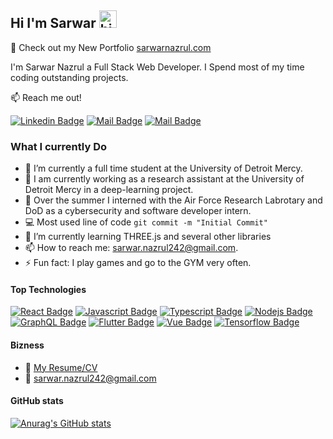 ## Hi I'm Sarwar <img src="https://user-images.githubusercontent.com/1303154/88677602-1635ba80-d120-11ea-84d8-d263ba5fc3c0.gif" width="28px" height="28px" alt="hi">

🚀 Check out my New Portfolio [sarwarnazrul.com](https://sarwarnazrul.com) 

I'm Sarwar Nazrul a Full Stack Web Developer. I Spend most of my time coding outstanding projects.

:mailbox: Reach me out!

 [![Linkedin Badge](https://img.shields.io/badge/-Sarwar-0e76a8?style=flat&labelColor=0e76a8&logo=linkedin&logoColor=white)](https://github.com/Sarwarnazrul242/) [![Mail Badge](https://img.shields.io/badge/-@sarwar_nzzx-e84393?style=flat&labelColor=e84393&logo=instagram&logoColor=white)](https://www.instagram.com/sarwar_nzzx?igsh=Zm00anVndjIzajI2&utm_source=qr) [![Mail Badge](https://img.shields.io/badge/-sarwar.nazrul242-c0392b?style=flat&labelColor=c0392b&logo=gmail&logoColor=white)](mailto:sarwar.nazrul242@gmail.com)


<!-- TODO: Add last video link -->

### What I currently Do

- 🔭 I’m currently a full time student at the University of Detroit Mercy.
- 🏢 I am currently working as a research assistant at the University of Detroit Mercy in a deep-learning project.
- 🌻 Over the summer I interned with the Air Force Research Labrotary and DoD as a cybersecurity and software developer intern.
- :computer: Most used line of code `git commit -m "Initial Commit"`
- 🤔 I’m currently learning THREE.js and several other libraries
- 📫 How to reach me: sarwar.nazrul242@gmail.com.
- ⚡ Fun fact: I play games and go to the GYM very often.

#### Top Technologies

<!-- TODO: Make technologies links takes you to repositories -->

[![React Badge](https://img.shields.io/badge/-React-61DBFB?style=for-the-badge&labelColor=black&logo=react&logoColor=61DBFB)](#) [![Javascript Badge](https://img.shields.io/badge/-Javascript-F0DB4F?style=for-the-badge&labelColor=black&logo=javascript&logoColor=F0DB4F)](#) [![Typescript Badge](https://img.shields.io/badge/-Typescript-007acc?style=for-the-badge&labelColor=black&logo=typescript&logoColor=007acc)](#) [![Nodejs Badge](https://img.shields.io/badge/-Nodejs-3C873A?style=for-the-badge&labelColor=black&logo=node.js&logoColor=3C873A)](#) [![GraphQL Badge](https://img.shields.io/badge/-MongoDB-4DB33D?style=for-the-badge&labelColor=black&logo=mongodb&logoColor=FFFFFF)](#) [![Flutter Badge](https://img.shields.io/badge/Flutter-blue?style=for-the-badge&labelColor=black&logo=flutter&amp;logoColor=white)](#) [![Vue Badge](https://img.shields.io/badge/Vue.js-35495E?style=for-the-badge&labelColor=black&logo=vuedotjs&logoColor=4FC08D)](#) [![Tensorflow Badge](https://img.shields.io/badge/TensorFlow-FF3F06?style=for-the-badge&labelColor=black&logo=tensorflow&logoColor=white)](#)

#### Bizness
- :paperclip: [My Resume/CV](https://github.com/sarwarnazrul242/sarwarnazrul242/blob/master/resumes/Resume.pdf)
- :email: sarwar.nazrul242@gmail.com


#### GitHub stats

[![Anurag's GitHub stats](https://github-readme-stats.vercel.app/api?username=sarwarnazrul242&hide=contribs,prs&theme=chartreuse-dark)](https://github.com/anuraghazra/github-readme-stats)


